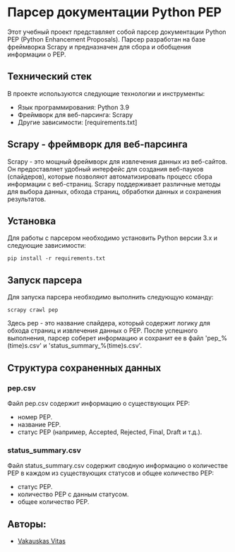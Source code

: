 # Парсер документации Python PEP
Этот учебный проект представляет собой парсер документации Python PEP (Python Enhancement Proposals). Парсер разработан на базе фреймворка Scrapy и предназначен для сбора и обобщения информации о PEP.

## Технический стек
В проекте используются следующие технологии и инструменты:

- Язык программирования: Python 3.9
- Фреймворк для веб-парсинга: Scrapy
- Другие зависимости: [requirements.txt]

## Scrapy - фреймворк для веб-парсинга
Scrapy - это мощный фреймворк для извлечения данных из веб-сайтов. Он предоставляет удобный интерфейс для создания веб-пауков (спайдеров), которые позволяют автоматизировать процесс сбора информации с веб-страниц. Scrapy поддерживает различные методы для выбора данных, обхода страниц, обработки данных и сохранения результатов.

## Установка
Для работы с парсером необходимо установить Python версии 3.x и следующие зависимости:
```
pip install -r requirements.txt
```

## Запуск парсера
Для запуска парсера необходимо выполнить следующую команду:
```
scrapy crawl pep
```
Здесь pep - это название спайдера, который содержит логику для обхода страниц и извлечения данных о PEP.
После успешного выполнения, парсер соберет информацию и сохранит ее в файл 'pep_%(time)s.csv' и 'status_summary_%(time)s.csv'.

## Структура сохраненных данных
### pep.csv
Файл pep.csv содержит информацию о существующих PEP:
- номер PEP.
- название PEP.
- статус PEP (например, Accepted, Rejected, Final, Draft и т.д.).

### status_summary.csv
Файл status_summary.csv содержит сводную информацию о количестве PEP в каждом из существующих статусов и общее количество PEP:
- статус PEP.
- количество PEP с данным статусом.
- общее количество PEP.

## Авторы:
- [Vakauskas Vitas](https://github.com/Qerced)
